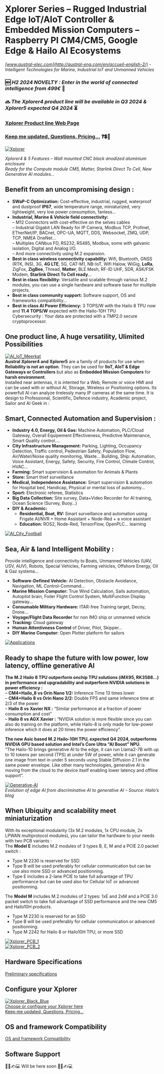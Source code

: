 # Xplorer Series – Rugged Industrial Edge IoT/AIoT Controller &amp; Embedded Mission Computers – Raspberry PI CM4/CM5, Google Edge &amp; Hailo AI Ecosystems
*[www.austral-elec.com](http://austral-eng.com/en/accueil-english-2/) - Intelligent Technologies for Marine, Industrial IoT and Unmanned Vehicles*  

### 🆕 ***H2 2024 NOVELTY : Enter in the world of connected intelligence from 499€*** 🎁
### 🔜 ***The Xplorer4 product line will be available in Q3 2024 & Xplorer5 expected Q4 2024*** ⏳
### [Xplorer Product line Web Page](https://austral-eng.com/en/xplorer-cm5/)
### [Keep me updated, Questions, Pricing...](https://austral-eng.com/keep-me-updated/) ❓💲🛒

[![Xplorer](/images/XplorerProductLine.png)](https://austral-eng.com/en/xplorer-cm5/)

*Xplorer4 & 5 Features – Wall mounted CNC black anodized aluminium enclosure*  
*Ready for the Compute module CM5, Matter, Starlink Direct To Cell, New Generative AI modules…*  

## Benefit from an uncompromising design :
- **SWaP-C Optimization:** Cost-effective, industrial, rugged, waterproof and dustproof **IP67**, wide temperature range, miniaturized, very lightweight, very low power consumption, fanless…  
- **Industrial, Marine & Vehicle field connectivity:**  
– M12 Connectors with cost-effective on the selves cables  
– Industrial Gigabit LAN Ready for IP Camera, Modbus TCP, Profinet, ETherNet/IP, BACnet, OPC-UA, MQTT, DDS, Websocket, ZMQ, UDP, TCP, NMEA OneNet…  
– Multiples CANbus FD, RS232, RS485, Modbus, some with galvanic isolation, Digital and Analog I/O.  
– And more connectivity using M.2 expansion.  
- **Best in class wireless connectivity capability:** Wifi, Bluetooth, GNSS (RTK, INS), 3G, **4G LTE**, 5G, CAT-M1, NB-IoT, Wifi Halow, WiGig, **LoRa**, ZigFox, **ZigBee**, Thread, **Matter**, BLE Mesh, RF-ID UHF, SDR, ASK/FSK Modem, **Starlink Direct To Cell ready**…  
- **Best in class flexibility:** Versatile and scalable through various M.2 modules, you can use a single hardware and software base for multiple projects.  
- **Best in class community support:** Software support, OS and frameworks compatibility…  
- **Best in class AI Power Efficiency:** 3 TOPS/W with the Hailo 8 TPU now and **11.4 TOPS/W** expected with the Hailo-10H TPU  
Cybersecurity : Your data are protected with a TMP2.0 secure cryptoprocessor.  

## One product line, A huge versatility, Ulimited Possibilities

[![AI_IoT_Meerkat](/images/AI_IoT_Meerkat.png)](https://austral-eng.com/en/xplorer-cm5/)  
**Austral Xplorer4 and Xplorer5** are a family of products for use when **Reliability is not an option**. They can be used for **IIoT, AIoT & Edge Gateways or Controllers** but also as **Embedded Mission Computers** for **harsh environment**.  
Installed near antennas, it is intented for a Web, Remote or voice HMI and can be used with or without AI, Storage, Wireless or Positioning options. Its powerfull AI can analyze tirelessly many IP cameras at the same time. It is design to Professional, Scientific, Defence industry, Academic project, Sailor and AI Geek in :

## Smart, Connected Automation and Supervision :
- **Industry 4.0, Energy, Oil & Gas:** Machine Automation, PLC/Cloud Gateway, Overall Equipement Effectiveness, Predictive Maintenance, Smart Quality control….  
- **City Infrastructure Management:** Parking, Lighting, Occupancy Detection, Traffic control, Pedestrian Safety, Population Flow, Air/Water/Noise quality monitoring, Waste…
Building, Ship: Automation, Voice Assistant, Energy, Safety, Security, Fire Control, Climate Control, HVAC…  
- **Farming:** Smart supervision & automation for Animals & Plants  
- **Store:** Smart thief surveillance  
- **Medical, Independence Assistance:** Smart supervision & automation for Hospital bed, Handicap, Physical or mental loss of autonomy…  
- **Sport:** Electronic referee, Statistics  
- **Big Data Collection:** Site survey, Data+Video Recorder for AI training, Ocean Science (Survey, Buoy…)  
- **DIY & Academic:**  
    - **Residential, Boat, RV:** Smart surveillance and automation using Frigate AI/NVR + Home Assistant + Node-Red + a voice assistant  
    - **Education:** ROS2, Node-Red, TensorFlow, OpenPLC… learning

[![AI_City_Football](/images/AI_City_Football.png)](https://austral-eng.com/en/xplorer-cm5/)

## Sea, Air & land Intelligent Mobility :
Provide intelligence and connectivity to Boats, Unmanned Vehicles (UAV, USV, AUV), Robots, Special Vehicles, Farming vehicles, Offshore Energy, Oil & Gaz systems…  

- **Software-Defined Vehicle:** AI Detection, Obstacle Avoidance, Navigation, ML Control-Command…  
- **Marine Mission Computer:** True Wind Calculation, Sails automation, Autopilot brain, Foiler Flight Control System, MultiFunction Display gateway…  
- **Consumable Military Hardware:** ITAR-free Training target, Decoy, Drone…  
- **Voyage/Flight Data Recorder** for non IMO ship or unmanned vehicle  
- **Tracking:** Cloud gateway  
- **Human Attentivness Control** of Driver, Pilot, Skipper…  
- **DIY Marine Computer:** Open Plotter platform for sailors

[![Applications](/images/Applications.png)](https://austral-eng.com/en/xplorer-cm5/)

## Ready to shape the future with low power, low latency, offline generative AI
**The M.2 Hailo 8 TPU outperform onchip TPU solutions (iMX95, RK3588…) in performance and upgradability and outperform NVIDIA solutions in power efficiency :**  
– **CM4+Hailo_8 vs Orin Nano 1/2:** Inference Time 13 times lower  
– **CM4+Hailo 8 vs Orin Nano 2/2:** Double FPS and same inference time at 2/3 of the power  
– **Hailo 8 vs Xavier NX :** “Similar performance at a fraction of power consumption and cost”  
– **Hailo 8 vs AGX Xavier :** “NVIDIA solution is more flexible since you can also do training on the platform, while Hailo-8 is only made for low-power inference which it does at 20 times the power efficiency”.  

**The new Asic based M.2 Hailo-10H TPU, expected Q4 2024, outperforms NVIDIA GPU based solution and Intel’s Core Ultra “AI Boost” NPU.**  
“The Hailo-10 brings generative AI to the edge, it can run Llama2-7B with up to 10 tokens per second (TPS) at under 5W of power, while it can generate one image from text in under 5 seconds using Stable Diffusion 2.1 in the same power envelope. Like other many technologies, generative AI is moving from the cloud to the device itself enabling lower latency and offline support”.  

[![Generative-AI](/images/Generative-AI.webp)](https://austral-eng.com/en/xplorer-cm5/)  
*Evolution of edge AI from discriminative AI to generative AI – Source: Hailo’s blog*  

## When Ubiquity and scalability meet miniaturization
With its exceptional modularity (3x M.2 modules, 1x CPU module, 2x LPWAN multiprotocol modules), you can tailor the hardware to your needs with two PCB variants :  
The **Model E** includes M.2 modules of 3 types B, E, M and a PCIE 2.0 packet switch :  
- Type M 2230 is reserved for SSD.  
- Type B will be used preferably for cellular communication but can be use also more SSD or advanced positionning.  
- Type E includes a 2-lane PCIE to take full advantage of TPU performance but can be used also for Cellular IoT or advanced positionning.  

The **Model M** includes M.2 modules of 2 types: 1xE and 2xM and a PCIE 3.0 packet switch to take full advantage of SSD performance and the new CM5 and Hailo10H products.  
- Type M 2230 is reserved for an SSD  
- Type B will be used preferably for cellular communication or advanced positionning.  
- Type M 2242 for Hailo 8 or Hailo10H TPU, or more SSD

[![Xplorer_PCB_1](/images/Xplorer_PCB_1.png)](https://austral-eng.com/en/xplorer-cm5/)  
[![Xplorer_PCB_2](/images/Xplorer_PCB_2.png)](https://austral-eng.com/en/xplorer-cm5/)

## Hardware Specifications
[Preliminary specifications](https://austral-eng.com/en/xplorer-cm5/)  
 
## Configure your Xplorer
[![Xplorer_Black_Blue](/images/Xplorer_Black_Blue.png)](https://austral-eng.com/en/xplorer-cm5/)  
[Choose or configure your Xplorer here](https://austral-eng.com/en/xplorer-cm5/)  
[Keep me updated, Questions, Pricing...](https://austral-eng.com/keep-me-updated/)

## OS and framework Compatibility
[OS and framework Compatibility](https://austral-eng.com/en/xplorer-cm5/)  

## Software Support
👨‍💼✍💻 Will be here soon 👨‍💼✍💻  


